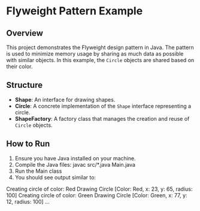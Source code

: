 # Flyweight Pattern Example

## Overview
This project demonstrates the Flyweight design pattern in Java. The pattern is used to minimize memory usage by sharing as much data as possible with similar objects. In this example, the `Circle` objects are shared based on their color.

## Structure
- **Shape**: An interface for drawing shapes.
- **Circle**: A concrete implementation of the `Shape` interface representing a circle.
- **ShapeFactory**: A factory class that manages the creation and reuse of `Circle` objects.

## How to Run
1. Ensure you have Java installed on your machine.
2. Compile the Java files:
javac src/*.java Main.java
3. Run the Main class
4. You should see output similar to:

Creating circle of color: Red
Drawing Circle [Color: Red, x: 23, y: 65, radius: 100]
Creating circle of color: Green
Drawing Circle [Color: Green, x: 77, y: 12, radius: 100]
...